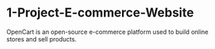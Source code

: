 # 1-Project-E-commerce-Website
OpenCart is an open-source e-commerce platform used to build online stores and sell 
products.
